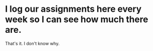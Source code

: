# I log our assignments here every week so I can see how much there are.

That's it. I don't know why.
